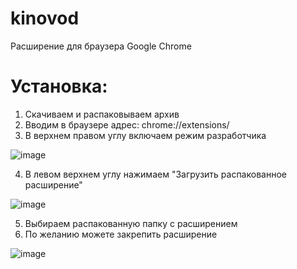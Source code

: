 # kinovod


Расширение для браузера Google Chrome

# Установка:
1. Скачиваем и распаковываем архив
2. Вводим в браузере адрес: chrome://extensions/
3. В верхнем правом углу включаем режим разработчика

![image](https://user-images.githubusercontent.com/16869913/136179816-29d7441f-3dec-4c0f-a6e3-733057a84643.png)

4. В левом верхнем углу нажимаем "Загрузить распакованное расширение"

![image](https://user-images.githubusercontent.com/16869913/136180065-696a9465-5ffd-4291-b260-9ed19c11d252.png)

5. Выбираем распакованную папку с расширением
6. По желанию можете закрепить расширение

![image](https://user-images.githubusercontent.com/16869913/136180410-680043a0-6848-40d1-bfab-9665108a5e55.png)


